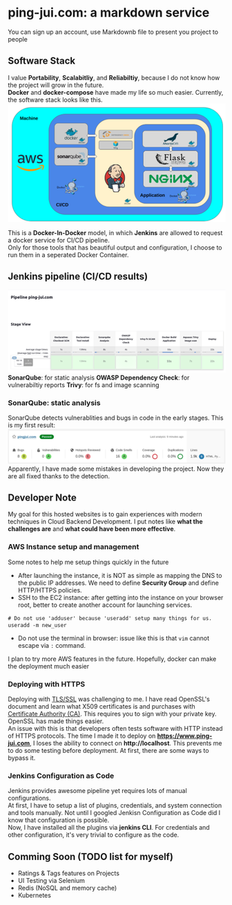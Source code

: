 # ping-jui.com: a markdown service
You can sign up an account, use Markdownb file to present you project to people


## Software Stack
I value **Portability**, **Scalabitliy**, and **Reliabiltiy**, because I do not know how the project will grow in the future.  
**Docker** and **docker-compose** have made my life so much easier.
Currently, the software stack looks like this.
![Software Stack](https://github.com/pingjuiliao/ping-jui.com_public/blob/main/img/software_stack.png?raw=true)

This is a **Docker-In-Docker** model, in which **Jenkins** are allowed to request a docker service for CI/CD pipeline.  
Only for those tools that has beautiful output and configuration, I choose to run them in a seperated Docker Container.  


## Jenkins pipeline (CI/CD results)
![jenkins_pipeline](https://github.com/pingjuiliao/ping-jui.com_public/blob/main/img/jenkins_pipeline.png?raw=true)
**SonarQube**: for static analysis
**OWASP Dependency Check**: for vulnerabiltiy reports
**Trivy**: for fs and image scanning


### SonarQube: static analysis
SonarQube detects vulnerablities and bugs in code in the early stages.
This is my first result:
![sonarqube_result_buggy](https://github.com/pingjuiliao/ping-jui.com_public/blob/main/img/sonarqube_result_buggy.png?raw=true)
Apparently, I have made some mistakes in developing the project. Now they are all fixed thanks to the detection.


## Developer Note
My goal for this hosted websites is to gain experiences with modern techniques in Cloud Backend Development.
I put notes like **what the challenges are** and **what could have been more effective**.

### AWS Instance setup and management
Some notes to help me setup things quickly in the future

- After launching the instance, it is NOT as simple as mapping the DNS to the public IP addresses. We need to define **Security Group** and define HTTP/HTTPS policies.
- SSH to the EC2 instance: after getting into the instance on your browser root, better to create another account for launching services.
```
# Do not use 'adduser' because 'useradd' setup many things for us.
useradd -m new_user
```
- Do not use the terminal in browser: issue like this is that `vim` cannot escape via `:` command.

I plan to try more AWS features in the future. Hopefully, docker can make the deployment much easier

### Deploying with HTTPS
Deploying with [TLS/SSL](https://en.wikipedia.org/wiki/Transport_Layer_Security) was challenging to me. I have read OpenSSL's document and learn what X509 certificates is and purchases with [Certificate Authority (CA)](https://en.wikipedia.org/wiki/Certificate_authority). This requires you to sign with your private key. OpenSSL has made things easier.  
An issue with this is that developers often tests software with HTTP instead of HTTPS protocols. The time I made it to deploy on **https://www.ping-jui.com**, I loses the ability to connect on **http://localhost**. This prevents me to do some testing before deployment. At first, there are some ways to bypass it.

### Jenkins Configuration as Code
Jenkins provides awesome pipeline yet requires lots of manual configurations.  
At first, I have to setup a list of plugins, credentials, and system connection and tools manually.
Not until I googled Jenkisn Configuration as Code did I know that configuration is possible.  
Now, I have installed all the plugins via **jenkins CLI**.
For credentials and other configuration, it's very trivial to configure as the code.

## Comming Soon (TODO list for myself)
+ Ratings & Tags features on Projects
+ UI Testing via Selenium
+ Redis (NoSQL and memory cache)
+ Kubernetes
